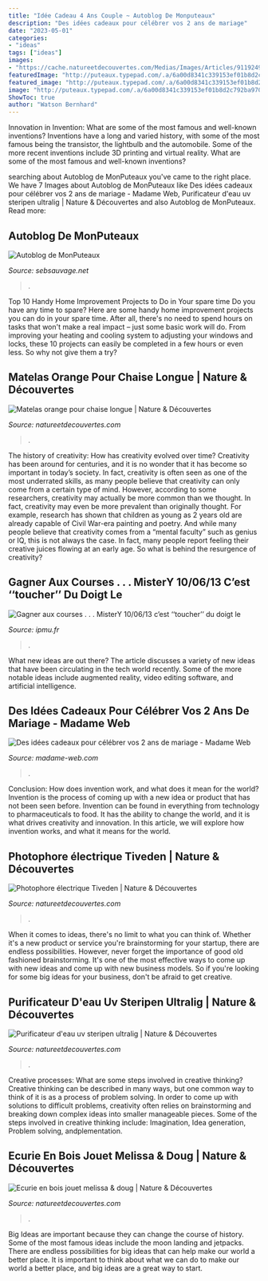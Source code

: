 ```yaml
---
title: "Idée Cadeau 4 Ans Couple ~ Autoblog De Monputeaux"
description: "Des idées cadeaux pour célébrer vos 2 ans de mariage"
date: "2023-05-01"
categories:
- "ideas"
tags: ["ideas"]
images:
- "https://cache.natureetdecouvertes.com/Medias/Images/Articles/91192490/690"
featuredImage: "http://puteaux.typepad.com/.a/6a00d8341c339153ef01b8d2c792ba970c-350wi"
featured_image: "http://puteaux.typepad.com/.a/6a00d8341c339153ef01b8d2c792ba970c-350wi"
image: "http://puteaux.typepad.com/.a/6a00d8341c339153ef01b8d2c792ba970c-350wi"
ShowToc: true
author: "Watson Bernhard"
---
```



Innovation in Invention: What are some of the most famous and well-known inventions?
Inventions have a long and varied history, with some of the most famous being the transistor, the lightbulb and the automobile. Some of the more recent inventions include 3D printing and virtual reality. What are some of the most famous and well-known inventions?

	

		
searching about Autoblog de MonPuteaux you've came to the right place. We have 7 Images about Autoblog de MonPuteaux like Des idées cadeaux pour célébrer vos 2 ans de mariage - Madame Web, Purificateur d&#039;eau uv steripen ultralig | Nature &amp; Découvertes and also Autoblog de MonPuteaux. Read more:
		
    
## Autoblog De MonPuteaux

<img loading=lazy src="http://puteaux.typepad.com/.a/6a00d8341c339153ef01b8d2c792ba970c-350wi" onerror="this.onerror=null;this.src='https://tse4.mm.bing.net/th?id=OIP.pjroE6kBOFIbH6uhn0pMyQAAAA&amp;pid=15.1';" alt="Autoblog de MonPuteaux">

_Source: sebsauvage.net_

>. 

	

Top 10 Handy Home Improvement Projects to Do in Your spare time
Do you have any time to spare? Here are some handy home improvement projects you can do in your spare time. After all, there's no need to spend hours on tasks that won't make a real impact – just some basic work will do. From improving your heating and cooling system to adjusting your windows and locks, these 10 projects can easily be completed in a few hours or even less. So why not give them a try?

    
## Matelas Orange Pour Chaise Longue | Nature &amp; Découvertes

<img loading=lazy src="https://cache.natureetdecouvertes.com/Medias/Images/Articles/92036500/690" onerror="this.onerror=null;this.src='https://tse3.mm.bing.net/th?id=OIP.KxgwzzgFnjjyCtUJLaFlNgHaHa&amp;pid=15.1';" alt="Matelas orange pour chaise longue | Nature &amp; Découvertes">

_Source: natureetdecouvertes.com_

>. 

	

The history of creativity: How has creativity evolved over time?
Creativity has been around for centuries, and it is no wonder that it has become so important in today’s society. In fact, creativity is often seen as one of the most underrated skills, as many people believe that creativity can only come from a certain type of mind. However, according to some researchers, creativity may actually be more common than we thought. In fact, creativity may even be more prevalent than originally thought. For example, research has shown that children as young as 2 years old are already capable of Civil War-era painting and poetry. And while many people believe that creativity comes from a “mental faculty” such as genius or IQ, this is not always the case. In fact, many people report feeling their creative juices flowing at an early age. So what is behind the resurgence of creativity?

    
## Gagner Aux Courses . . . MisterY 10/06/13 C’est ‘‘toucher’’ Du Doigt Le

<img loading=lazy src="https://ipmu.fr/iPMU/GAGNER_aux_Courses_files/droppedImage_8.jpg" onerror="this.onerror=null;this.src='https://tse2.mm.bing.net/th?id=OIP.VwPJXtlHsZbum4zjIRnpwAAAAA&amp;pid=15.1';" alt="Gagner aux courses . . . MisterY 10/06/13 c’est ‘‘toucher’’ du doigt le">

_Source: ipmu.fr_

>. 

	

What new ideas are out there?
The article discusses a variety of new ideas that have been circulating in the tech world recently. Some of the more notable ideas include augmented reality, video editing software, and artificial intelligence.

    
## Des Idées Cadeaux Pour Célébrer Vos 2 Ans De Mariage - Madame Web

<img loading=lazy src="https://www.madame-web.com/wp-content/uploads/2014/06/heirloom-wedding-photography-finished-album-leather-craftsmen-knowles03.jpg" onerror="this.onerror=null;this.src='https://tse1.mm.bing.net/th?id=OIP.M8L9W5yK8Ll5Bz2hAC6JkQHaE8&amp;pid=15.1';" alt="Des idées cadeaux pour célébrer vos 2 ans de mariage - Madame Web">

_Source: madame-web.com_

>. 

	

Conclusion: How does invention work, and what does it mean for the world?
Invention is the process of coming up with a new idea or product that has not been seen before. Invention can be found in everything from technology to pharmaceuticals to food. It has the ability to change the world, and it is what drives creativity and innovation. In this article, we will explore how invention works, and what it means for the world.

    
## Photophore électrique Tiveden | Nature &amp; Découvertes

<img loading=lazy src="https://cache.natureetdecouvertes.com/Medias/Images/Articles/50166990/690" onerror="this.onerror=null;this.src='https://tse1.mm.bing.net/th?id=OIP.hCIx_DMR0VUK81xs8Ax7lwHaHa&amp;pid=15.1';" alt="Photophore électrique Tiveden | Nature &amp; Découvertes">

_Source: natureetdecouvertes.com_

>. 

	

When it comes to ideas, there's no limit to what you can think of. Whether it's a new product or service you're brainstorming for your startup, there are endless possibilities. However, never forget the importance of good old fashioned brainstorming. It's one of the most effective ways to come up with new ideas and come up with new business models. So if you're looking for some big ideas for your business, don't be afraid to get creative.

    
## Purificateur D&#039;eau Uv Steripen Ultralig | Nature &amp; Découvertes

<img loading=lazy src="https://cache.natureetdecouvertes.com/Medias/Images/Articles/97253790/690" onerror="this.onerror=null;this.src='https://tse3.mm.bing.net/th?id=OIP.eSqBpZcFkD1-OHXVs0IACwHaHa&amp;pid=15.1';" alt="Purificateur d&#039;eau uv steripen ultralig | Nature &amp; Découvertes">

_Source: natureetdecouvertes.com_

>. 

	

Creative processes: What are some steps involved in creative thinking?
Creative thinking can be described in many ways, but one common way to think of it is as a process of problem solving. In order to come up with solutions to difficult problems, creativity often relies on brainstorming and breaking down complex ideas into smaller manageable pieces. Some of the steps involved in creative thinking include: Imagination, Idea generation, Problem solving, andplementation.

    
## Ecurie En Bois Jouet Melissa &amp; Doug | Nature &amp; Découvertes

<img loading=lazy src="https://cache.natureetdecouvertes.com/Medias/Images/Articles/91192490/690" onerror="this.onerror=null;this.src='https://tse1.mm.bing.net/th?id=OIP.JZMRsDSHhWNbvxvfFzqrAAHaHa&amp;pid=15.1';" alt="Ecurie en bois jouet melissa &amp; doug | Nature &amp; Découvertes">

_Source: natureetdecouvertes.com_

>. 

	

Big Ideas are important because they can change the course of history. Some of the most famous ideas include the moon landing and jetpacks. There are endless possibilities for big ideas that can help make our world a better place. It is important to think about what we can do to make our world a better place, and big ideas are a great way to start.

